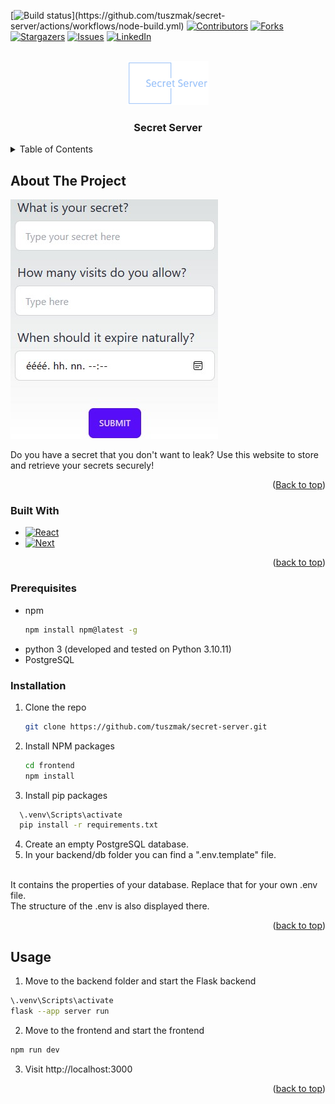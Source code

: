 
<a name="readme-top"></a>


<!-- PROJECT SHIELDS -->
<!--
*** I'm using markdown "reference style" links for readability.
*** Reference links are enclosed in brackets [ ] instead of parentheses ( ).
*** See the bottom of this document for the declaration of the reference variables
*** for contributors-url, forks-url, etc. This is an optional, concise syntax you may use.
*** https://www.markdownguide.org/basic-syntax/#reference-style-links
-->
[![Build status](https://github.com/tuszmak/secret-server/actions/workflows/node-build.yml/badge.svg?)](https://github.com/tuszmak/secret-server/actions/workflows/node-build.yml)
[![Contributors][contributors-shield]][contributors-url]
[![Forks][forks-shield]][forks-url]
[![Stargazers][stars-shield]][stars-url]
[![Issues][issues-shield]][issues-url]
[![LinkedIn][linkedin-shield]][linkedin-url]



<!-- PROJECT LOGO -->
<br />
<div align="center">
  <a href="https://github.com/tuszmak/secret-server">
    <img src="images/logo.png" alt="Logo" width="130" height="70">
  </a>

<h3 align="center">Secret Server</h3>
</div>



<!-- TABLE OF CONTENTS -->
<details>
  <summary>Table of Contents</summary>
  <ol>
    <li>
      <a href="#about-the-project">About The Project</a>
      <ul>
        <li><a href="#built-with">Built With</a></li>
      </ul>
    </li>
      <ul>
        <li><a href="#prerequisites">Prerequisites</a></li>
        <li><a href="#installation">Installation</a></li>
      </ul>
    </li>
    <li><a href="#usage">Usage</a></li>
    <li><a href="#contact">Contact</a></li>

  </ol>
</details>



<!-- ABOUT THE PROJECT -->
## About The Project

![Product Name Screen Shot][product-screenshot]

Do you have a secret that you don't want to leak? Use this website to store and retrieve your secrets securely! 

<p align="right">(<a href="#readme-top">Back to top</a>)</p>



### Built With

* [![React][React.js]][React-url]
* [![Next][Next.js]][Next-url]

<p align="right">(<a href="#readme-top">back to top</a>)</p>



### Prerequisites

* npm
  ```sh
  npm install npm@latest -g
  ```
* python 3 (developed and tested on Python 3.10.11)
* PostgreSQL


### Installation

1. Clone the repo
   ```sh
   git clone https://github.com/tuszmak/secret-server.git
   ```
2. Install NPM packages
   ```sh
   cd frontend
   npm install
   ```
3. Install pip packages
```sh
  \.venv\Scripts\activate
  pip install -r requirements.txt
```
4. Create an empty PostgreSQL database.
5. In your backend/db folder you can find a ".env.template" file. 
<br />
It contains the properties of your database.
Replace that for your own .env file. <br />The structure of the .env is also displayed there.

<p align="right">(<a href="#readme-top">back to top</a>)</p>



<!-- USAGE EXAMPLES -->
## Usage
1. Move to the backend folder and start the Flask backend
```sh
\.venv\Scripts\activate
flask --app server run
``` 
2. Move to the frontend and start the frontend
```sh
npm run dev
```
3. Visit http://localhost:3000


<p align="right">(<a href="#readme-top">back to top</a>)</p>

<!-- MARKDOWN LINKS & IMAGES -->
<!-- https://www.markdownguide.org/basic-syntax/#reference-style-links -->
[contributors-shield]: https://img.shields.io/github/contributors/tuszmak/secret-server.svg?style=for-the-badge
[contributors-url]: https://github.com/tuszmak/secret-server/graphs/contributors
[forks-shield]: https://img.shields.io/github/forks/tuszmak/secret-server.svg?style=for-the-badge
[forks-url]: https://github.com/tuszmak/secret-server/network/members
[stars-shield]: https://img.shields.io/github/stars/tuszmak/secret-server.svg?style=for-the-badge
[stars-url]: https://github.com/tuszmak/secret-server/stargazers
[issues-shield]: https://img.shields.io/github/issues/tuszmak/secret-server.svg?style=for-the-badge
[issues-url]: https://github.com/tuszmak/secret-server/issues
[license-shield]: https://img.shields.io/github/license/tuszmak/secret-server.svg?style=for-the-badge
[license-url]: https://github.com/tuszmak/secret-server/blob/master/LICENSE.txt
[linkedin-shield]: https://img.shields.io/badge/-LinkedIn-black.svg?style=for-the-badge&logo=linkedin&colorB=555
[linkedin-url]: https://www.linkedin.com/in/pinter-daniel/
[product-screenshot]: images/screenshot.jpg
[Next.js]: https://img.shields.io/badge/next.js-000000?style=for-the-badge&logo=nextdotjs&logoColor=white
[Next-url]: https://nextjs.org/
[React.js]: https://img.shields.io/badge/React-20232A?style=for-the-badge&logo=react&logoColor=61DAFB
[React-url]: https://reactjs.org/
